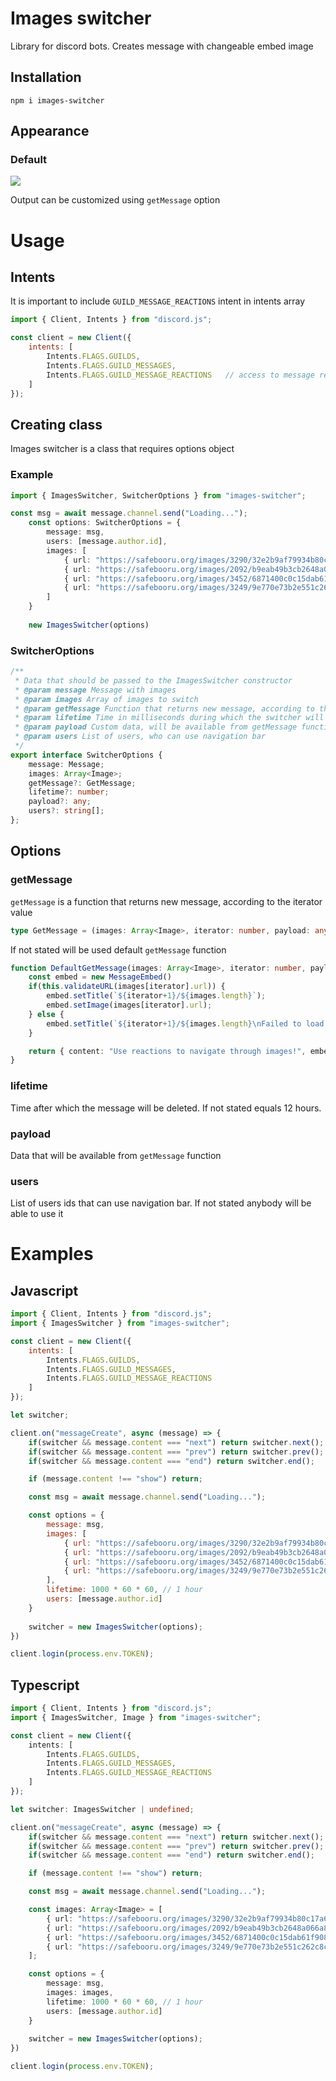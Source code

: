 # Images switcher

Library for discord bots. Creates message with changeable embed image

## Installation

`npm i images-switcher`

## Appearance

### Default

<img src="https://media.discordapp.net/attachments/923812813573599242/934847705526710282/2022-01-23_193050.png?width=303&height=341">

Output can be customized using `getMessage` option

# Usage

## Intents

It is important to include `GUILD_MESSAGE_REACTIONS` intent in intents array

``` javascript
import { Client, Intents } from "discord.js";

const client = new Client({
    intents: [
        Intents.FLAGS.GUILDS,
        Intents.FLAGS.GUILD_MESSAGES,
        Intents.FLAGS.GUILD_MESSAGE_REACTIONS   // access to message reactions
    ]
});
```

## Creating class

Images switcher is a class that requires options object

### Example

``` typescript 
import { ImagesSwitcher, SwitcherOptions } from "images-switcher";

const msg = await message.channel.send("Loading...");
    const options: SwitcherOptions = {
        message: msg,
        users: [message.author.id],
        images: [
            { url: "https://safebooru.org/images/3290/32e2b9af79934b80c17a6219b4bacc0d6f644da1.png" },
            { url: "https://safebooru.org/images/2092/b9eab49b3cb2648a066a8d3536c7e87531a61873.jpg" },
            { url: "https://safebooru.org/images/3452/6871400c0c15dab61f908ea6ac12611f821982f0.jpg" },
            { url: "https://safebooru.org/images/3249/9e770e73b2e551c262c8cc1fd93406767bbe2376.jpg" },
        ]
    }
    
    new ImagesSwitcher(options)
```

### SwitcherOptions

``` typescript
/**
 * Data that should be passed to the ImagesSwitcher constructor
 * @param message Message with images
 * @param images Array of images to switch
 * @param getMessage Function that returns new message, according to the iterator value
 * @param lifetime Time in milliseconds during which the switcher will work
 * @param payload Custom data, will be available from getMessage function
 * @param users List of users, who can use navigation bar 
 */
export interface SwitcherOptions {
    message: Message;
    images: Array<Image>;
    getMessage?: GetMessage;
    lifetime?: number;
    payload?: any;
    users?: string[];
};
```

## Options

### getMessage

`getMessage` is a function that returns new message, according to the iterator value

``` typescript
type GetMessage = (images: Array<Image>, iterator: number, payload: any) => Promise<MessageOptions>;
```

If not stated will be used default `getMessage` function

``` typescript
function DefaultGetMessage(images: Array<Image>, iterator: number, payload: any): Promise<MessageOptions> {
    const embed = new MessageEmbed()
    if(this.validateURL(images[iterator].url)) {
        embed.setTitle(`${iterator+1}/${images.length}`);
        embed.setImage(images[iterator].url);
    } else {
        embed.setTitle(`${iterator+1}/${images.length}\nFailed to load image`);
    }

    return { content: "Use reactions to navigate through images!", embeds: [embed] }
}
```

### lifetime

Time after which the message will be deleted. If not stated equals 12 hours.

### payload

Data that will be available from `getMessage` function

### users

List of users ids that can use navigation bar. If not stated anybody will be able to use it

# Examples

## Javascript

``` javascript
import { Client, Intents } from "discord.js";
import { ImagesSwitcher } from "images-switcher";

const client = new Client({
    intents: [
        Intents.FLAGS.GUILDS,
        Intents.FLAGS.GUILD_MESSAGES,
        Intents.FLAGS.GUILD_MESSAGE_REACTIONS
    ]
});

let switcher;

client.on("messageCreate", async (message) => {
    if(switcher && message.content === "next") return switcher.next();
    if(switcher && message.content === "prev") return switcher.prev();
    if(switcher && message.content === "end") return switcher.end();

    if (message.content !== "show") return;

    const msg = await message.channel.send("Loading...");

    const options = {
        message: msg,
        images: [
            { url: "https://safebooru.org/images/3290/32e2b9af79934b80c17a6219b4bacc0d6f644da1.png" },
            { url: "https://safebooru.org/images/2092/b9eab49b3cb2648a066a8d3536c7e87531a61873.jpg" },
            { url: "https://safebooru.org/images/3452/6871400c0c15dab61f908ea6ac12611f821982f0.jpg" },
            { url: "https://safebooru.org/images/3249/9e770e73b2e551c262c8cc1fd93406767bbe2376.jpg" },
        ],
        lifetime: 1000 * 60 * 60, // 1 hour
        users: [message.author.id]
    }
    
    switcher = new ImagesSwitcher(options);
})

client.login(process.env.TOKEN);
```

## Typescript

``` typescript
import { Client, Intents } from "discord.js";
import { ImagesSwitcher, Image } from "images-switcher";

const client = new Client({
    intents: [
        Intents.FLAGS.GUILDS,
        Intents.FLAGS.GUILD_MESSAGES,
        Intents.FLAGS.GUILD_MESSAGE_REACTIONS
    ]
});

let switcher: ImagesSwitcher | undefined;

client.on("messageCreate", async (message) => {
    if(switcher && message.content === "next") return switcher.next();
    if(switcher && message.content === "prev") return switcher.prev();
    if(switcher && message.content === "end") return switcher.end();

    if (message.content !== "show") return;

    const msg = await message.channel.send("Loading...");

    const images: Array<Image> = [
        { url: "https://safebooru.org/images/3290/32e2b9af79934b80c17a6219b4bacc0d6f644da1.png" },
        { url: "https://safebooru.org/images/2092/b9eab49b3cb2648a066a8d3536c7e87531a61873.jpg" },
        { url: "https://safebooru.org/images/3452/6871400c0c15dab61f908ea6ac12611f821982f0.jpg" },
        { url: "https://safebooru.org/images/3249/9e770e73b2e551c262c8cc1fd93406767bbe2376.jpg" },
    ];

    const options = {
        message: msg,
        images: images,
        lifetime: 1000 * 60 * 60, // 1 hour
        users: [message.author.id]
    }
    
    switcher = new ImagesSwitcher(options);
})

client.login(process.env.TOKEN);
```